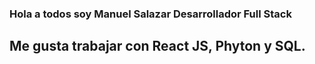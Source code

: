 ### Hola a todos soy Manuel Salazar Desarrollador Full Stack

## Me gusta trabajar con React JS, Phyton y SQL.
